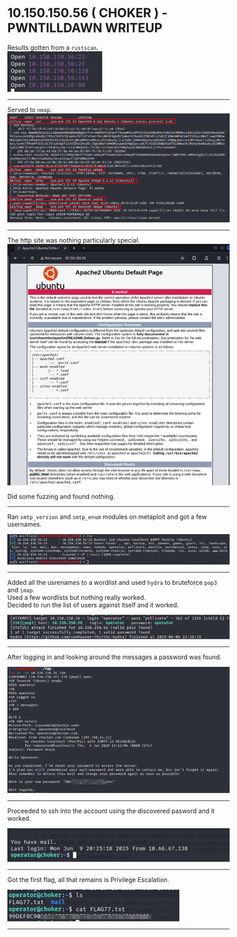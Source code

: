 # 10.150.150.56 ( CHOKER ) - PWNTILLDAWN WRITEUP

Results gotten from a `rustscan`.  
![alt text](images/rustscan.png)  

--- 
Served to `nmap`.  
![alt text](images/nmap.png)  

---
The http site was nothing particularly special.  
![alt text](images/page.png)  

Did some fuzzing and found nothing.  

---
Ran `smtp_version` and `smtp_enum` modules on metaploit and got a few usernames.  

![alt text](images/smtp_enum.png)  

---
Added all the usrenames to a wordlist and used `hydra` to bruteforce `pop3` and `imap`.  
Used a few wordlists but nothing really worked.  
Decided to run the list of users against itself and it worked.  

![alt text](images/hydra.png)

---

After logging in and looking around the messages a password was found.  

![alt text](images/pop3.png)

---
Proceeded to ssh into the account using the discovered pasword and it worked.  

![alt text](images/ssh.png)

---
Got the first flag, all that remains is Privilege Escalation.  

![alt text](<images/flag 1.png>)  

---
